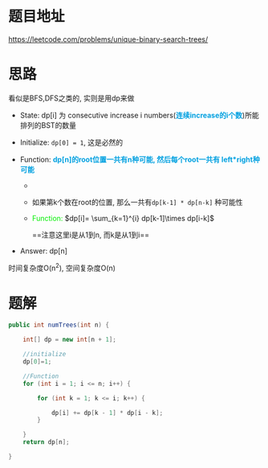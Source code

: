 # 题目地址

https://leetcode.com/problems/unique-binary-search-trees/



# 思路

看似是BFS,DFS之类的, 实则是用dp来做

+ State: dp[i] 为 consecutive increase i numbers(<font color = grape>**连续increase的i个数**</font>)所能排列的BST的数量

+ Initialize: `dp[0] = 1`, 这是必然的

+ Function: <font color = grape>**dp[n]的root位置一共有n种可能, 然后每个root一共有 left*right种可能**</font>

  + 

  + 如果第k个数在root的位置, 那么一共有`dp[k-1] * dp[n-k]` 种可能性

  + <font color = gree>Function:</font>  $dp[i]= \sum_{k=1}^{i} dp[k-1]\times dp[i-k]$ 

    ==注意这里i是从1到n, 而k是从1到i==

+ Answer: dp[n]



时间复杂度O(n<sup>2</sup>), 空间复杂度O(n)

# 题解

```java
public int numTrees(int n) {

    int[] dp = new int[n + 1];

    //initialize
    dp[0]=1;

    //Function
    for (int i = 1; i <= n; i++) {

        for (int k = 1; k <= i; k++) {

            dp[i] += dp[k - 1] * dp[i - k];
        }  

    }
    return dp[n];

}
```

